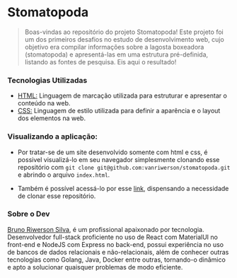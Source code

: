 # Stomatopoda
>Boas-vindas ao repositório do projeto Stomatopoda! Este projeto foi um dos primeiros desafios no estudo de desenvolvimento web, cujo objetivo era compilar informações sobre a lagosta boxeadora (stomatopoda) e apresentá-las em uma estrutura pré-definida, listando as fontes de pesquisa. Eis aqui o resultado!

### Tecnologias Utilizadas
- [HTML:](https://developer.mozilla.org/pt-BR/docs/Web/HTML) Linguagem de marcação utilizada para estruturar e apresentar o conteúdo na web.
- [CSS:](https://developer.mozilla.org/pt-BR/docs/Web/CSS) Linguagem de estilo utilizada para definir a aparência e o layout dos elementos na web.

### Visualizando a aplicação:
- Por tratar-se de um site desenvolvido somente com html e css, é possivel visualizá-lo em seu navegador simplesmente clonando esse repositório com `git clone git@github.com:vanriwerson/stomatopoda.git` e abrindo o arquivo `index.html`.

- Também é possível acessá-lo por esse [link](https://vanr-stomatopoda.netlify.app), dispensando a necessidade de clonar esse repositório.

### Sobre o Dev
[Bruno Riwerson Silva](https://www.linkedin.com/in/bruno-riwerson/), é um profissional apaixonado por tecnologia.
Desenvolvedor full-stack proficiente no uso de React com MaterialUI no front-end e NodeJS com Express no back-end, possui experiência no uso de bancos de dados relacionais e não-relacionais, além de conhecer outras tecnologias como Golang, Java, Docker entre outras, tornando-o dinâmico e apto a solucionar quaisquer problemas de modo eficiente.

